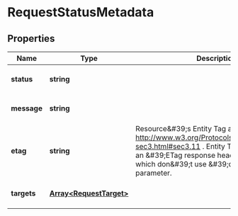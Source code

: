 # RequestStatusMetadata

## Properties
| Name | Type | Description | Notes |
| ------------ | ------------- | ------------- | ------------- |
| **status** | **string** |  | [optional] [default to undefined] |
| **message** | **string** |  | [optional] [default to undefined] |
| **etag** | **string** | Resource\&#39;s Entity Tag as defined in http://www.w3.org/Protocols/rfc2616/rfc2616-sec3.html#sec3.11 . Entity Tag is also added as an \&#39;ETag response header to requests which don\&#39;t use \&#39;depth\&#39; parameter.  | [optional] [readonly] [default to undefined] |
| **targets** | [**Array&lt;RequestTarget&gt;**](RequestTarget.md) |  | [optional] [default to undefined] |


